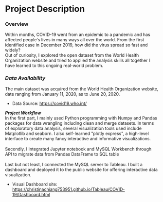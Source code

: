 # Project Description

### Overview <br> 
Within months, COVID-19 went from an epidemic to a pandemic and has affected people's lives in many ways all over the world. From the first identified case in December 2019, how did the virus spread so fast and widely? <br>
Out of curiosity, I explored the open dataset from the World Health Organization website and tried to applied the analysis skills all together I have learned to this ongoing real-world problem. 

### ***Data Availability***  <br> 
The main dataset was acquired from the World Health Organization website, date ranging from January 11, 2020, as to June 20, 2020. 
- Data Source: https://covid19.who.int/

***Project Workflow*** <br>
In the first part, I mainly used Python programming with Numpy and Pandas packages for data wrangling including clean and merge datasets. In terms of exploratory data analysis, several visualization tools used include Matplotlib and seaborn. I also self-learned "plotly express", a high-level interface to create many fancy interactive and informative visualizations.
<br> 
<br> 
Secondly, I Integrated Jupyter notebook and MySQL Workbench through API to migrate data from Pandas DataFrame to SQL table
<br> 
<br> 
Last but not least, I connected the MySQL server to Tableau. I built a dashboard and deployed it to the public website for offering interactive data visualization.

- Visual Dashboard site: https://christinachiang753951.github.io/Tableau/COVID-19/Dashboard.html
